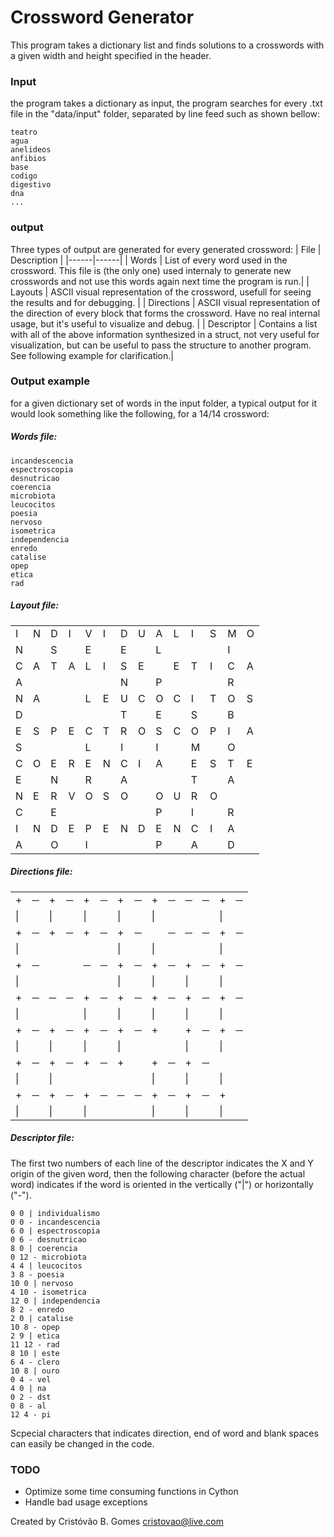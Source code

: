
# Crossword Generator
This program takes a dictionary list and finds solutions to a crosswords with a given width and height specified in the header. 

### Input
the program takes a dictionary as input, the program searches for every .txt file in the "data/input" folder, separated by line feed such as shown bellow:
```
teatro
agua
anelideos
anfibios
base
codigo
digestivo
dna
...
```
### output
Three types of output are generated for every generated crossword:
| File | Description |
|------|------|
| Words | List of every word used in the crossword. This file is (the only one) used internaly to generate  new crosswords and not use this words again next time the program is run.|
| Layouts | ASCII visual representation of the crossword, usefull for seeing the results and for debugging. |
| Directions | ASCII visual representation of the direction of every block that forms the crossword. Have no real internal usage, but it's useful to visualize and debug. |
| Descriptor | Contains a list with all of the above information synthesized in a struct, not very useful for visualization, but can be useful to pass the structure to another program. See following example for clarification.|

### Output example
for a given dictionary set of words in the input folder, a typical output for it would look something like the following, for a 14/14 crossword:
##### Words file:
``` individualismo
incandescencia
espectroscopia
desnutricao
coerencia
microbiota
leucocitos
poesia
nervoso
isometrica
independencia
enredo
catalise
opep
etica
rad

```
##### Layout file:
|||||||||||||||
|------|------|------|------|------|------|------|------|------|------|------|------|------|------|
|I|N|D|I|V|I|D|U|A|L|I|S|M|O|
|N| |S| |E| |E| |L| | | |I| |
|C|A|T|A|L|I|S|E| |E|T|I|C|A|
|A| | | | | |N| |P| | | |R| |
|N|A| | |L|E|U|C|O|C|I|T|O|S|
|D| | | | | |T| |E| |S| |B| |
|E|S|P|E|C|T|R|O|S|C|O|P|I|A|
|S| | | |L| |I| |I| |M| |O| |
|C|O|E|R|E|N|C|I|A| |E|S|T|E|
|E| |N| |R| |A| | | |T| |A| |
|N|E|R|V|O|S|O| |O|U|R|O| | |
|C| |E| | | | | |P| |I| |R| |
|I|N|D|E|P|E|N|D|E|N|C|I|A| |
|A| |O| |I| | | |P| |A| |D| |

##### Directions file:
|||||||||||||||
|------|------|------|------|------|------|------|------|------|------|------|------|------|------|
|+|─|+|─|+|─|+|─|+|─|─|─|+|─|
|\|| |\|| |\| ||\|| |\|| | | |\| |
|+|─|+|─|+|─|+|─| |─|─|─|+|─|
|\| | | | | ||\|| |\|| | | |\| |
|+|─| | |─|─|+|─|+|─|+|─|+|─|
|\| | | | | ||\|| |\|| |\|| |\| |
|+|─|─|─|+|─|+|─|+|─|+|─|+|─|
|\|| | | |\|| |\|| |\|| |\|| |\| ||
|+|─|+|─|+|─|+|─|+| |+|─|+|─|
|\|| |\|| |\|| |\|| | | |\|| |\|| |
|+|─|+|─|+|─|+| |+|─|+|─| | |
|\|| |\|| | | | | |\|| |\|| |\|| |
|+|─|+|─|+|─|─|─|+|─|+|─|+| |
|\|| |\|| |\|| | | |\|| |\|| |\|| |

##### Descriptor file:
The first two numbers of each line of the descriptor indicates the X and Y origin of the given word, then the following character (before the actual word) indicates if the word is oriented in the vertically ("|") or horizontally ("-").
```
0 0 | individualismo
0 0 - incandescencia
6 0 | espectroscopia
0 6 - desnutricao
8 0 | coerencia
0 12 - microbiota
4 4 | leucocitos
3 8 - poesia
10 0 | nervoso
4 10 - isometrica
12 0 | independencia
8 2 - enredo
2 0 | catalise
10 8 - opep
2 9 | etica
11 12 - rad
8 10 | este
6 4 - clero
10 8 | ouro
0 4 - vel
4 0 | na
0 2 - dst
0 8 - al
12 4 - pi
```

Scpecial characters that indicates direction, end of word and blank spaces can easily be changed in the code.

### TODO
- Optimize some time consuming functions in Cython
- Handle bad usage exceptions 

    
Created by Cristóvão B. Gomes
cristovao@live.com
